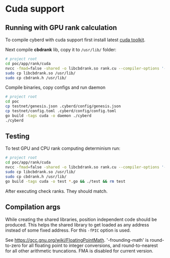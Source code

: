 # Cuda support

## Running with GPU rank calculation
To compile cyberd with cuda support first install latest [cuda toolkit](https://developer.nvidia.com/cuda-downloads).

Next compile **cbdrank** lib, copy it to `/usr/lib/` folder:

```bash
# project root
cd poc/app/rank/cuda
nvcc -fmad=false -shared -o libcbdrank.so rank.cu --compiler-options '-fPIC -frounding-math -fsignaling-nans'
sudo cp libcbdrank.so /usr/lib/
sudo cp cbdrank.h /usr/lib/
```

Compile binaries, copy configs and run daemon
```bash
# project root
cd poc
cp testnet/genesis.json .cyberd/config/genesis.json
cp testnet/config.toml .cyberd/config/config.toml
go build -tags cuda -o daemon ./cyberd
./cyberd
```

## Testing 
To test GPU and CPU rank computing determinism run:
```bash
# project root
cd poc/app/rank/cuda
nvcc -fmad=false -shared -o libcbdrank.so rank.cu --compiler-options '-fPIC -frounding-math -fsignaling-nans'
sudo cp libcbdrank.so /usr/lib/
sudo cp cbdrank.h /usr/lib/
go build -tags cuda -o test *.go && ./test && rm test
```
After executing check ranks. They should match.

## Compilation args

While creating the shared libraries, position independent code should be produced. This helps the shared library 
 to get loaded as any address instead of some fixed address. For this `-fPIC` option is used.

See https://gcc.gnu.org/wiki/FloatingPointMath. '-frounding-math' is round-to-zero for all floating point to integer
 conversions, and round-to-nearest for all other arithmetic truncations. FMA is disabled for current version. 
 
 